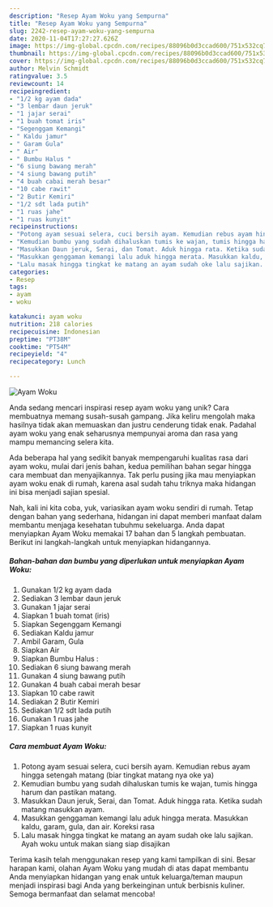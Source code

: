 ```yaml
---
description: "Resep Ayam Woku yang Sempurna"
title: "Resep Ayam Woku yang Sempurna"
slug: 2242-resep-ayam-woku-yang-sempurna
date: 2020-11-04T17:27:27.626Z
image: https://img-global.cpcdn.com/recipes/88096b0d3ccad600/751x532cq70/ayam-woku-foto-resep-utama.jpg
thumbnail: https://img-global.cpcdn.com/recipes/88096b0d3ccad600/751x532cq70/ayam-woku-foto-resep-utama.jpg
cover: https://img-global.cpcdn.com/recipes/88096b0d3ccad600/751x532cq70/ayam-woku-foto-resep-utama.jpg
author: Melvin Schmidt
ratingvalue: 3.5
reviewcount: 14
recipeingredient:
- "1/2 kg ayam dada"
- "3 lembar daun jeruk"
- "1 jajar serai"
- "1 buah tomat iris"
- "Segenggam Kemangi"
- " Kaldu jamur"
- " Garam Gula"
- " Air"
- " Bumbu Halus "
- "6 siung bawang merah"
- "4 siung bawang putih"
- "4 buah cabai merah besar"
- "10 cabe rawit"
- "2 Butir Kemiri"
- "1/2 sdt lada putih"
- "1 ruas jahe"
- "1 ruas kunyit"
recipeinstructions:
- "Potong ayam sesuai selera, cuci bersih ayam. Kemudian rebus ayam hingga setengah matang (biar tingkat matang nya oke ya)"
- "Kemudian bumbu yang sudah dihaluskan tumis ke wajan, tumis hingga harum dan pastikan matang."
- "Masukkan Daun jeruk, Serai, dan Tomat. Aduk hingga rata. Ketika sudah matang masukkan ayam."
- "Masukkan genggaman kemangi lalu aduk hingga merata. Masukkan kaldu, garam, gula, dan air. Koreksi rasa"
- "Lalu masak hingga tingkat ke matang an ayam sudah oke lalu sajikan. Ayah woku untuk makan siang siap disajikan"
categories:
- Resep
tags:
- ayam
- woku

katakunci: ayam woku 
nutrition: 218 calories
recipecuisine: Indonesian
preptime: "PT38M"
cooktime: "PT54M"
recipeyield: "4"
recipecategory: Lunch

---
```



![Ayam Woku](https://img-global.cpcdn.com/recipes/88096b0d3ccad600/751x532cq70/ayam-woku-foto-resep-utama.jpg)

Anda sedang mencari inspirasi resep ayam woku yang unik? Cara membuatnya memang susah-susah gampang. Jika keliru mengolah maka hasilnya tidak akan memuaskan dan justru cenderung tidak enak. Padahal ayam woku yang enak seharusnya mempunyai aroma dan rasa yang mampu memancing selera kita.



Ada beberapa hal yang sedikit banyak mempengaruhi kualitas rasa dari ayam woku, mulai dari jenis bahan, kedua pemilihan bahan segar hingga cara membuat dan menyajikannya. Tak perlu pusing jika mau menyiapkan ayam woku enak di rumah, karena asal sudah tahu triknya maka hidangan ini bisa menjadi sajian spesial.


Nah, kali ini kita coba, yuk, variasikan ayam woku sendiri di rumah. Tetap dengan bahan yang sederhana, hidangan ini dapat memberi manfaat dalam membantu menjaga kesehatan tubuhmu sekeluarga. Anda dapat menyiapkan Ayam Woku memakai 17 bahan dan 5 langkah pembuatan. Berikut ini langkah-langkah untuk menyiapkan hidangannya.

<!--inarticleads1-->

##### Bahan-bahan dan bumbu yang diperlukan untuk menyiapkan Ayam Woku:

1. Gunakan 1/2 kg ayam dada
1. Sediakan 3 lembar daun jeruk
1. Gunakan 1 jajar serai
1. Siapkan 1 buah tomat (iris)
1. Siapkan Segenggam Kemangi
1. Sediakan  Kaldu jamur
1. Ambil  Garam, Gula
1. Siapkan  Air
1. Siapkan  Bumbu Halus :
1. Sediakan 6 siung bawang merah
1. Gunakan 4 siung bawang putih
1. Gunakan 4 buah cabai merah besar
1. Siapkan 10 cabe rawit
1. Sediakan 2 Butir Kemiri
1. Sediakan 1/2 sdt lada putih
1. Gunakan 1 ruas jahe
1. Siapkan 1 ruas kunyit




<!--inarticleads2-->

##### Cara membuat Ayam Woku:

1. Potong ayam sesuai selera, cuci bersih ayam. Kemudian rebus ayam hingga setengah matang (biar tingkat matang nya oke ya)
1. Kemudian bumbu yang sudah dihaluskan tumis ke wajan, tumis hingga harum dan pastikan matang.
1. Masukkan Daun jeruk, Serai, dan Tomat. Aduk hingga rata. Ketika sudah matang masukkan ayam.
1. Masukkan genggaman kemangi lalu aduk hingga merata. Masukkan kaldu, garam, gula, dan air. Koreksi rasa
1. Lalu masak hingga tingkat ke matang an ayam sudah oke lalu sajikan. Ayah woku untuk makan siang siap disajikan




Terima kasih telah menggunakan resep yang kami tampilkan di sini. Besar harapan kami, olahan Ayam Woku yang mudah di atas dapat membantu Anda menyiapkan hidangan yang enak untuk keluarga/teman maupun menjadi inspirasi bagi Anda yang berkeinginan untuk berbisnis kuliner. Semoga bermanfaat dan selamat mencoba!

